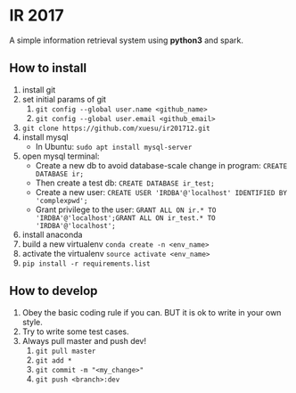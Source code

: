 # IR 2017
A simple information retrieval system using **python3** and spark.

## How to install
1. install git
1. set initial params of git
	1. `git config --global user.name <github_name>`
	1. `git config --global user.email <github_email>`
2. `git clone https://github.com/xuesu/ir201712.git`
4. install mysql
	- In Ubuntu: `sudo apt install mysql-server`
5. open mysql terminal:
    - Create a new db to avoid database-scale change in program: `CREATE DATABASE ir;`
    - Then create a test db: `CREATE DATABASE ir_test;`
    - Create a new user: `CREATE USER 'IRDBA'@'localhost' IDENTIFIED BY 'complexpwd';`
    - Grant privilege to the user: `GRANT ALL ON ir.* TO 'IRDBA'@'localhost';GRANT ALL ON ir_test.* TO 'IRDBA'@'localhost';`
1. install anaconda
2. build a new virtualenv `conda create -n <env_name>`
3. activate the virtualenv `source activate <env_name>`
3. `pip install -r requirements.list`



## How to develop
1. Obey the basic coding rule if you can. BUT it is ok to write in your own style.
2. Try to write some test cases.
2. Always pull master and push dev!
	1. `git pull master`
	1. `git add *`
	2. `git commit -m "<my_change>"`
	3. `git push <branch>:dev`

